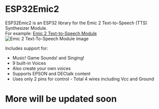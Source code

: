 # ESP32Emic2
ESP32Emic2 is an ESP32 library for the Emic 2 Text-to-Speech (TTS) Synthesizer Module.<br/>
For example: [Emic 2 Text-to-Speech Module](https://www.adafruit.com/product/924)
![Emic 2 Text-To-Speech Module image](https://cdn-shop.adafruit.com/1200x900/924-02.jpg)

Includes support for:
- Music! Game Sounds! and Singing!
- 9 built-in Voices
- Also create your own voices
- Supports EPSON and DECtalk content
- Uses only 2 pins for control - Total 4 wires including Vcc and Ground

# More will be updated soon
